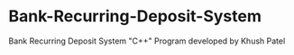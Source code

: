 # Bank-Recurring-Deposit-System
Bank Recurring Deposit System "C++" Program developed by Khush Patel
